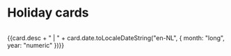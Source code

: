 <script setup>
import { ref } from "vue";

const baseUrl = "/img/holiday_cards/";

const originalCards = [
    { name: "busy_office_cat", desc: "Birthday card for Nurlan", date: new Date("August 1, 2024")},
    { name: "bunny_with_fans", desc: "Welcome-to-Germany card for Valentina", date: new Date("August 1, 2024")},
    { name: "silly_boy", desc: "Birthday card for Nastya", date: new Date("June 1, 2024") },
    { name: "mouse_dancing", desc: "Birthday card for Aimee", date: new Date("May 1, 2024") },
    { name: "disco_cat", desc: "Birthday card for Ivo", date: new Date("May 1, 2024") },
    { name: "man_twerking", desc: "Birthday card for Max", date: new Date("September 1, 2023") },
    { name: "hermit", desc: "Birthday card for Yura", date: new Date("October 1, 2023") },
    { name: "cat_on_a_boat", desc: "Birthday card for Kamran", date: new Date("October 1, 2023") },
    { name: "cat_on_christmas_tree", desc: "Christmas card for Ivo and Anieke", date: new Date("December 1, 2022") },
    { name: "accurate_angel", desc: "Christmas card for Ales and Leonid", date: new Date("December 1, 2022") },
    { name: "krampus", desc: "Christmas card Nastya and Yura", date: new Date("December 1, 2022") },
    { name: "moon_kissing_sun", desc: "Christmas card for Kirill and Sergei", date: new Date("December 1, 2022") },
    { name: "christmas_sweater", desc: "Christmas card for Aimee", date: new Date("December 1, 2022") },
    { name: "christmas_decorations", desc: "Christmas card Lies and Hans", date: new Date("December 1, 2022") },
    ];

originalCards.sort((a, b) => {
    if (a.date > b.date) return -1;
    else if (a.date < b.date) return 1;
    else return 0;
});

const cards = ref(originalCards);

</script>


# Holiday cards

<ul class="holiday-cards-gallery">
    <li v-for="card in cards">
        <p>{{card.desc + " | " + card.date.toLocaleDateString("en-NL", { month: "long", year: "numeric" })}}</p>
        <img loading="lazy" width="200px" :src='baseUrl + card.name + ".jpg"' />
    </li>
</ul>

<style lang="scss">
    .holiday-cards-gallery {
        max-width: 600px;
        display: grid;
        gap: 16px;
        grid-template-columns: 1fr;
        padding-left:0;
        list-style: none;
    }
</style>